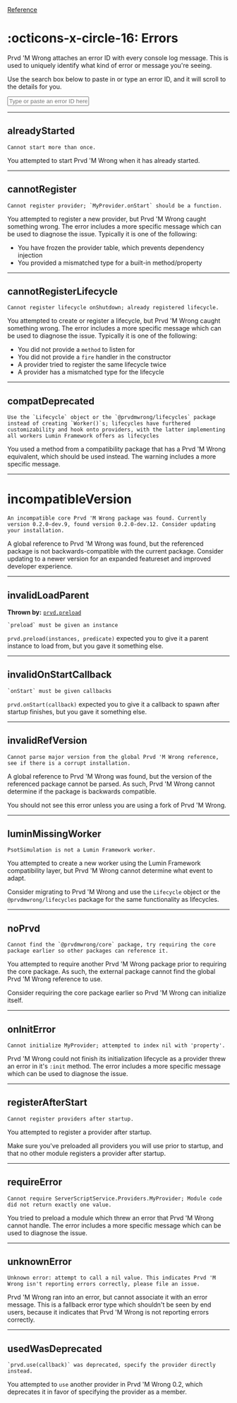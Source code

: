 <div class="pmwdoc-reference-breadcrumbs">
<a href="../">Reference</a>
</div>

# :octicons-x-circle-16: Errors

Prvd 'M Wrong attaches an error ID with every console log message. This is used to
uniquely identify what kind of error or message you're seeing.

Use the search box below to paste in or type an error ID, and it will scroll to
the details for you.

<input
 id="pmwdoc-error-box"
 class="md-input md-input--stretch"
 placeholder="Type or paste an error ID here..."
/>

<script src="../../assets/javascripts/error-msgs.js" defer></script>

---

## alreadyStarted

```Md
Cannot start more than once.
```

You attempted to start Prvd 'M Wrong when it has already started.

---

## cannotRegister

```Md
Cannot register provider; `MyProvider.onStart` should be a function.
```

You attempted to register a new provider, but Prvd 'M Wrong caught something wrong.
The error includes a more specific message which can be used to diagnose the
issue. Typically it is one of the following:

- You have frozen the provider table, which prevents dependency injection
- You provided a mismatched type for a built-in method/property

---

## cannotRegisterLifecycle

```Md
Cannot register lifecycle onShutdown; already registered lifecycle.
```

You attempted to create or register a lifecycle, but Prvd 'M Wrong caught
something wrong. The error includes a more specific message which can be used to
diagnose the issue. Typically it is one of the following:

- You did not provide a `method` to listen for
- You did not provide a `fire` handler in the constructor
- A provider tried to register the same lifecycle twice
- A provider has a mismatched type for the lifecycle

---

## compatDeprecated

```Md
Use the `Lifecycle` object or the `@prvdmwrong/lifecycles` package instead of creating `Worker()`s; lifecycles have furthered customizability and hook onto providers, with the latter implementing all workers Lumin Framework offers as lifecycles
```

You used a method from a compatibility package that has a Prvd 'M Wrong
equivalent, which should be used instead. The warning includes a more specific
message.

---

# incompatibleVersion

```Md
An incompatible core Prvd 'M Wrong package was found. Currently version 0.2.0-dev.9, found version 0.2.0-dev.12. Consider updating your installation.
```

A global reference to Prvd 'M Wrong was found, but the referenced package is
not backwards-compatible with the current package. Consider updating to a newer
version for an expanded featureset and improved developer experience.

---

## invalidLoadParent

**Thrown by:** [`prvd.preload`](core/providers/preload.md)

```Md
`preload` must be given an instance
```

`prvd.preload(instances, predicate)` expected you to give it a parent instance
to load from, but you gave it something else.

---

## invalidOnStartCallback

```Md
`onStart` must be given callbacks
```

`prvd.onStart(callback)` expected you to give it a callback to spawn after
startup finishes, but you gave it something else.

---

## invalidRefVersion

```Md
Cannot parse major version from the global Prvd 'M Wrong reference, see if there is a corrupt installation.
```

A global reference to Prvd 'M Wrong was found, but the version of the referenced
package cannot be parsed. As such, Prvd 'M Wrong cannot determine if the
package is backwards compatible.

You should not see this error unless you are using a fork of Prvd 'M Wrong.

---

## luminMissingWorker

```Md
PsotSimulation is not a Lumin Framework worker.
```

You attempted to create a new worker using the Lumin Framework compatibility
layer, but Prvd 'M Wrong cannot determine what event to adapt.

Consider migrating to Prvd 'M Wrong and use the `Lifecycle` object or the
`@prvdmwrong/lifecycles` package for the same functionality as lifecycles.

---

## noPrvd

```Md
Cannot find the `@prvdmwrong/core` package, try requiring the core package earlier so other packages can reference it.
```

You attempted to require another Prvd 'M Wrong package prior to requiring the
core package. As such, the external package cannot find the global Prvd 'M
Wrong reference to use.

Consider requiring the core package earlier so Prvd 'M Wrong can initialize
itself.

---

## onInitError

```Md
Cannot initialize MyProvider; attempted to index nil with 'property'.
```

Prvd 'M Wrong could not finish its initialization lifecycle as a provider threw an
error in it's `:init` method. The error includes a more specific message which
can be used to diagnose the issue.

---

## registerAfterStart

```Md
Cannot register providers after startup.
```

You attempted to register a provider after startup.

Make sure you've preloaded all providers you will use prior to startup, and
that no other module registers a provider after startup.

---

## requireError

```Md
Cannot require ServerScriptService.Providers.MyProvider; Module code did not return exactly one value.
```

You tried to preload a module which threw an error that Prvd 'M Wrong cannot
handle. The error includes a more specific message which can be used to diagnose
the issue.

---

## unknownError

```Md
Unknown error: attempt to call a nil value. This indicates Prvd 'M Wrong isn't reporting errors correctly, please file an issue.
```

Prvd 'M Wrong ran into an error, but cannot associate it with an error message.
This is a fallback error type which shouldn't be seen by end users, because it
indicates that Prvd 'M Wrong is not reporting errors correctly.

---

## usedWasDeprecated

```Md
`prvd.use(callback)` was deprecated, specify the provider directly instead.
```

You attempted to `use` another provider in Prvd 'M Wrong 0.2, which deprecates
it in favor of specifying the provider as a member.
